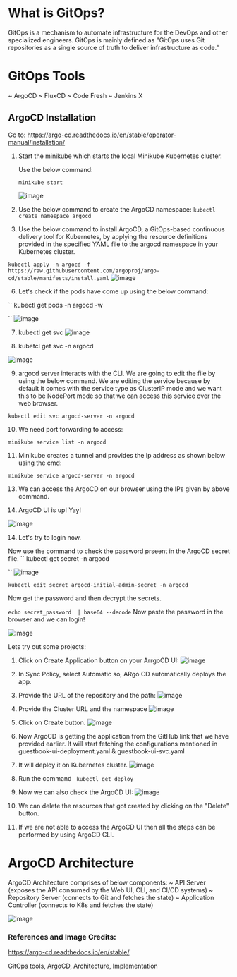 # What is GitOps?

GitOps is a mechanism to automate infrastructure for the DevOps and other specialized engineers.
GitOps is mainly defined as "GitOps uses Git repositories as a single source of truth to deliver infrastructure as code."

# GitOps Tools
~ ArgoCD
~ FluxCD
~ Code Fresh
~ Jenkins X

## ArgoCD Installation
Go to: https://argo-cd.readthedocs.io/en/stable/operator-manual/installation/

1. Start the minikube which starts the local Minikube Kubernetes cluster.

   Use the below command:
   
   `` minikube start
   ``

   ![image](https://github.com/itsnehagarg/GitOpsInAction/assets/20385826/74b8d43c-05c2-4732-aaea-cf5444b6d9c8)

3. Use the below command to create the ArgoCD namespace:
`` kubectl create namespace argocd
``
5. Use the below command to install ArgoCD, a GitOps-based continuous delivery tool for Kubernetes, by applying the resource definitions provided in the specified YAML file to the argocd namespace in your Kubernetes cluster.
   
`` kubectl apply -n argocd -f https://raw.githubusercontent.com/argoproj/argo-cd/stable/manifests/install.yaml
``
 ![image](https://github.com/itsnehagarg/GitOpsInAction/assets/20385826/72998e21-57e6-4bc6-8526-edbd1254586d)

6. Let's check if the pods have come up using the below command:

`` kubectl get pods -n argocd -w

``
![image](https://github.com/itsnehagarg/GitOpsInAction/assets/20385826/7fc80557-1807-4195-8c3c-4b0ed5134ea0)

7. kubectl get svc
![image](https://github.com/itsnehagarg/GitOpsInAction/assets/20385826/85b0657a-482d-49c3-8923-283303a7e469)

8. kubetcl get svc -n argocd

![image](https://github.com/itsnehagarg/GitOpsInAction/assets/20385826/937cab19-c120-4c61-a259-03491f585fbc)

9. argocd server interacts with the CLI. We are going to edit the file by using the below command. We are editing the service because by default it comes with the service type as ClusterIP mode and we want this to be NodePort mode so that we can access this service over the web browser.

`` kubectl edit svc argocd-server -n argocd
``

10. We need port forwarding to access:

`` minikube service list -n argocd
``



11. Minikube creates a tunnel and provides the Ip address as shown below using the cmd:
    
``
minikube service argocd-server -n argocd
``

13. We can access the ArgoCD on our browser using the IPs given by above command.


14. ArgoCD UI is up! Yay!

![image](https://github.com/itsnehagarg/GitOpsInAction/assets/20385826/b14b77de-d7f6-4e3d-adbb-156bceafa6cf)

14. Let's try to login now.

Now use the command to check the password prseent in the ArgoCD secret file.
`` kubectl get secret -n argocd

``
![image](https://github.com/itsnehagarg/GitOpsInAction/assets/20385826/c0072c05-b329-4ec7-9c37-cc16d6b67220)



`` kubectl edit secret argocd-initial-admin-secret -n argocd
``

Now get the password and then decrypt the secrets.

``
echo secret_password  | base64 --decode
``
Now paste the password in the browser and we can login!

![image](https://github.com/itsnehagarg/GitOpsInAction/assets/20385826/cafdf71e-b8fd-4ecf-a3e5-b2029f56ea22)

Lets try out some projects:

1. Click on Create Application button on your ArrgoCD UI:
![image](https://github.com/itsnehagarg/GitOpsInAction/assets/20385826/a282a0ff-a370-4cff-8343-be178065b8a7)

2. In Sync Policy, select Automatic so, ARgo CD automatically deploys the app.

3. Provide the URL of the repository and the path:
![image](https://github.com/itsnehagarg/GitOpsInAction/assets/20385826/a0a67944-2906-45fb-86d2-307fbfc4ae90)

4. Provide the Cluster URL and the namespace
![image](https://github.com/itsnehagarg/GitOpsInAction/assets/20385826/2af2797b-b069-4a4b-8344-5a1c21feea80)

5. Click on Create button.
![image](https://github.com/itsnehagarg/GitOpsInAction/assets/20385826/6e93662b-838d-4c78-9d19-1769873474cc)

6. Now ArgoCD is getting the application from the GitHub link that we have provided earlier. It will start fetching the configurations mentioned in guestbook-ui-deployment.yaml & guestbook-ui-svc.yaml
7. It will deploy it on Kubernetes cluster.
![image](https://github.com/itsnehagarg/GitOpsInAction/assets/20385826/9cc04697-b922-42dd-b408-e6c9fc08567c)

8. Run the command
`` kubectl get deploy``

9.   Now we can also check the ArgoCD UI:
![image](https://github.com/itsnehagarg/GitOpsInAction/assets/20385826/5606b893-15fc-40b2-80fe-07e13991b099)

10.   We can delete the resources that got created by clicking on the "Delete" button.

11. If we are not able to access the ArgoCD UI then all the steps can be performed by using ArgoCD CLI.


# ArgoCD Architecture

ArgoCD Architecture comprises of below components:
~ API Server (exposes the API consumed by the Web UI, CLI, and CI/CD systems)
~ Repository Server (connects to Git and fetches the state)
~ Application Controller (connects to K8s and fetches the state)

![image](https://github.com/itsnehagarg/GitOpsInAction/assets/20385826/62baca87-9bcb-4a35-a3db-fb0f2562bb4a)




### References and Image Credits:
https://argo-cd.readthedocs.io/en/stable/















GitOps tools, ArgoCD, Architecture, Implementation
